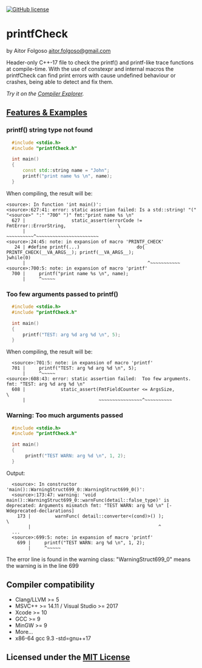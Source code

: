 [![GitHub license](https://img.shields.io/badge/C%2B%2B-17-blue)](https://en.cppreference.com/w/cpp/compiler_support#cpp17)

# printfCheck
by Aitor Folgoso <aitor.folgoso@gmail.com>

Header-only C++-17 file to check the printf() and printf-like trace functions at compile-time.
With the use of constexpr and internal macros the printfCheck can find print errors with cause undefined behaviour or crashes, being able to detect and fix them.

_Try it on the [Compiler Explorer](https://godbolt.org/z/8acPeq743)._

## [Features & Examples](example/)

### printf() string type not found

  ```cpp
    #include <stdio.h>
    #include "printfCheck.h"
  
    int main()
    {
        const std::string name = "John";
        printf("print name %s \n", name);
    }
  ```
  
  When compiling, the result will be:

  ```
  <source>: In function 'int main()':
  <source>:627:41: error: static assertion failed: Is a std::string! "(" "<source>" ":" "700" ")" fmt:"print name %s \n"
    627 |                 static_assert(errorCode != FmtError::ErrorString,                   \
        |                               ~~~~~~~~~~^~~~~~~~~~~~~~~~~~~~~~~~
  <source>:24:45: note: in expansion of macro 'PRINTF_CHECK'
     24 | #define printf(...)                     do{ PRINTF_CHECK(__VA_ARGS__); printf(__VA_ARGS__);                    }while(0)
        |                                             ^~~~~~~~~~~~
  <source>:700:5: note: in expansion of macro 'printf'
    700 |     printf("print name %s \n", name);
        |     ^~~~~~
  ```

### Too few arguments passed to printf()

  ```cpp
    #include <stdio.h>
    #include "printfCheck.h"
  
    int main()
    {        
        printf("TEST: arg %d arg %d \n", 5);
    }
  ```
  
  When compiling, the result will be:

  ```
    <source>:701:5: note: in expansion of macro 'printf'
    701 |     printf("TEST: arg %d arg %d \n", 5);
        |     ^~~~~~
  <source>:608:43: error: static assertion failed:  Too few arguments. fmt: "TEST: arg %d arg %d \n"
    608 |             static_assert(FmtFieldCounter <= ArgsSize,                              \
        |                           ~~~~~~~~~~~~~~~~^~~~~~~~~~~
  ```

### Warning: Too much arguments passed
  ```cpp
    #include <stdio.h>
    #include "printfCheck.h"
  
    int main()
    {        
         printf("TEST WARN: arg %d \n", 1, 2);
    }
  ```

  Output:
  ```
    <source>: In constructor 'main()::WarningStruct699_0::WarningStruct699_0()':
    <source>:173:47: warning: 'void main()::WarningStruct699_0::warnFunc(detail::false_type)' is deprecated: Arguments mismatch fmt: "TEST WARN: arg %d \n" [-Wdeprecated-declarations]
      173 |         warnFunc( detail::converter<(cond)>() );                \
          |                                               ^
    ...
    <source>:699:5: note: in expansion of macro 'printf'
      699 |     printf("TEST WARN: arg %d \n", 1, 2);
          |     ^~~~~~
  ```
  The error line is found in the warning class: "WarningStruct699_0" means the warning is in the line 699

## Compiler compatibility

* Clang/LLVM >= 5
* MSVC++ >= 14.11 / Visual Studio >= 2017
* Xcode >= 10
* GCC >= 9
* MinGW >= 9
* More...
* x86-64 gcc 9.3 -std=gnu++17

## Licensed under the [MIT License](LICENSE)

